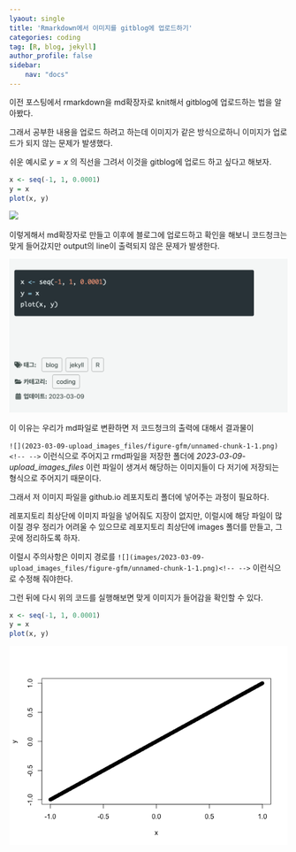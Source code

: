 ```yaml
---
lyaout: single
title: 'Rmarkdown에서 이미지를 gitblog에 업로드하기'
categories: coding
tag: [R, blog, jekyll]
author_profile: false
sidebar:
    nav: "docs"
---
```


이전 포스팅에서 rmarkdown을 md확장자로 knit해서 gitblog에 업로드하는
법을 알아봤다.

그래서 공부한 내용을 업로드 하려고 하는데 이미지가 같은 방식으로하니
이미지가 업로드가 되지 않는 문제가 발생했다.

쉬운 예시로 $y=x$ 의 직선을 그려서 이것을 gitblog에 업로드 하고 싶다고
해보자.

``` r
x <- seq(-1, 1, 0.0001)
y = x
plot(x, y)
```

![](2023-03-09-upload_images_files/figure-gfm/unnamed-chunk-1-1.png)<!-- -->

이렇게해서 md확장자로 만들고 이후에 블로그에 업로드하고 확인을 해보니
코드청크는 맞게 들어갔지만 output의 line이 출력되지 않은 문제가
발생한다.

![](/images/2023-03-09-upload_images_files/figure-gfm/plot_md.png)

이 이유는 우리가 md파일로 변환하면 저 코드청크의 출력에 대해서 결과물이

`![](2023-03-09-upload_images_files/figure-gfm/unnamed-chunk-1-1.png)<!-- -->`
이런식으로 주어지고 rmd파일을 저장한 폴더에
*2023-03-09-upload_images_files* 이런 파일이 생겨서 해당하는 이미지들이
다 저기에 저장되는 형식으로 주어지기 때문이다.

그래서 저 이미지 파일을 github.io 레포지토리 폴더에 넣어주는 과정이
필요하다.

레포지토리 최상단에 이미지 파일을 넣어줘도 지장이 없지만, 이럴시에 해당
파일이 많이질 경우 정리가 어려울 수 있으므로 레포지토리 최상단에 images
폴더를 만들고, 그곳에 정리하도록 하자.

이럴시 주의사항은 이미지 경로를
`![](images/2023-03-09-upload_images_files/figure-gfm/unnamed-chunk-1-1.png)<!-- -->`
이런식으로 수정해 줘야한다.

그런 뒤에 다시 위의 코드를 실행해보면 맞게 이미지가 들어감을 확인할 수
있다.

``` r
x <- seq(-1, 1, 0.0001)
y = x
plot(x, y)
```

![](/images/2023-03-09-upload_images_files/figure-gfm/unnamed-chunk-2-1.png)<!-- -->